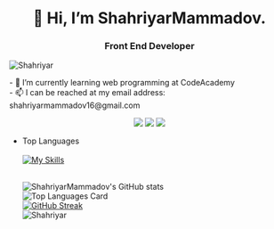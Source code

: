 <h1 align="center">👋 Hi, I’m ShahriyarMammadov.</h1>
<h3 align="center">Front End Developer </h3>
    <p align="left"> <img src="https://komarev.com/ghpvc/?username=ShahriyarMammadov&label=Profile%20views&color=0e75b6&style=flat" alt="Shahriyar" /> </p>
- 🌱 I’m currently learning web programming at CodeAcademy <br />
- 📫 I can be reached at my email address: shahriyarmammadov16@gmail.com <br />

<p align="center">
  <a href="https://skillicons.dev">
      <a href="https://www.instagram.com/"><img src="https://skillicons.dev/icons?i=instagram" /></a>
  </a>
  <a href="https://skillicons.dev">
      <a href="https://twitter.com/home"><img src="https://skillicons.dev/icons?i=twitter" /></a>
  </a>
  <a href="https://skillicons.dev">
      <a href="https://www.linkedin.com/feed/"><img src="https://skillicons.dev/icons?i=linkedin" /></a>
  </a>
</p>

- Top Languages  <br /><br />
     [![My Skills](https://skillicons.dev/icons?i=html,css,js,next,sass,github,git,figma,bootstrap,react,redux,express,firebase,mongodb&theme=light)](https://skillicons.dev)<br /><br />

    ![ShahriyarMammadov's GitHub stats](https://github-readme-stats.vercel.app/api?username=ShahriyarMammadov&show_icons=true&theme=tokyonight)<br />
![Top Languages Card](https://github-readme-stats.vercel.app/api/top-langs/?username=ShahriyarMammadov&layout=compact&theme=tokyonight)<br />
[![GitHub Streak](https://streak-stats.demolab.com/?user=ShahriyarMammadov&theme=tokyonight)](https://git.io/streak-stats)<br />
![Shahriyar](https://media1.giphy.com/media/Y4ak9Ki2GZCbJxAnJD/giphy.gif?cid=ecf05e47houvlazi6476gso26biarzvio2u55n1kh9fsizft&rid=giphy.gif&ct=g)
